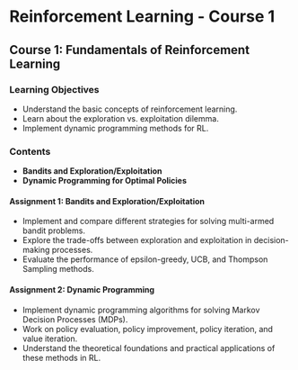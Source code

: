 # Reinforcement Learning - Course 1

## Course 1: Fundamentals of Reinforcement Learning

### Learning Objectives
- Understand the basic concepts of reinforcement learning.
- Learn about the exploration vs. exploitation dilemma.
- Implement dynamic programming methods for RL.

### Contents
- **Bandits and Exploration/Exploitation**
- **Dynamic Programming for Optimal Policies**

#### Assignment 1: Bandits and Exploration/Exploitation
- Implement and compare different strategies for solving multi-armed bandit problems.
- Explore the trade-offs between exploration and exploitation in decision-making processes.
- Evaluate the performance of epsilon-greedy, UCB, and Thompson Sampling methods.

#### Assignment 2: Dynamic Programming
- Implement dynamic programming algorithms for solving Markov Decision Processes (MDPs).
- Work on policy evaluation, policy improvement, policy iteration, and value iteration.
- Understand the theoretical foundations and practical applications of these methods in RL.
